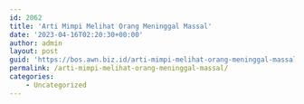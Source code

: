 ```yaml
---
id: 2062
title: 'Arti Mimpi Melihat Orang Meninggal Massal'
date: '2023-04-16T02:20:30+00:00'
author: admin
layout: post
guid: 'https://bos.awn.biz.id/arti-mimpi-melihat-orang-meninggal-massal/'
permalink: /arti-mimpi-melihat-orang-meninggal-massal/
categories:
    - Uncategorized
---
```


